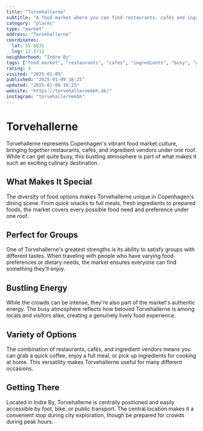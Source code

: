 ```yaml
---
title: "Torvehallerne"
subtitle: "A food market where you can find restaurants, cafés and ingredients. Usually very busy though but perfect for a group where everyone has different taste in food."
category: "places"
type: "market"
address: "Torvehallerne"
coordinates:
  lat: 55.6831
  lng: 12.5712
neighborhood: "Indre By"
tags: ["food market", "restaurants", "cafes", "ingredients", "busy", "group dining", "variety"]
rating: 4
visited: "2025-01-09"
published: "2025-01-09 16:25"
updated: "2025-01-09 16:25"
website: "https://torvehallernekbh.dk/"
instagram: "torvehallernekbh"
---
```


# Torvehallerne

Torvehallerne represents Copenhagen's vibrant food market culture, bringing together restaurants, cafés, and ingredient vendors under one roof. While it can get quite busy, this bustling atmosphere is part of what makes it such an exciting culinary destination.

## What Makes It Special

The diversity of food options makes Torvehallerne unique in Copenhagen's dining scene. From quick snacks to full meals, fresh ingredients to prepared foods, the market covers every possible food need and preference under one roof.

## Perfect for Groups

One of Torvehallerne's greatest strengths is its ability to satisfy groups with different tastes. When traveling with people who have varying food preferences or dietary needs, the market ensures everyone can find something they'll enjoy.

## Bustling Energy

While the crowds can be intense, they're also part of the market's authentic energy. The busy atmosphere reflects how beloved Torvehallerne is among locals and visitors alike, creating a genuinely lively food experience.

## Variety of Options

The combination of restaurants, cafés, and ingredient vendors means you can grab a quick coffee, enjoy a full meal, or pick up ingredients for cooking at home. This versatility makes Torvehallerne useful for many different occasions.

## Getting There

Located in Indre By, Torvehallerne is centrally positioned and easily accessible by foot, bike, or public transport. The central location makes it a convenient stop during city exploration, though be prepared for crowds during peak hours.